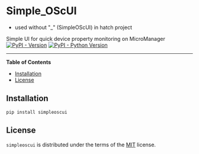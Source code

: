 # Simple_OScUI

- used without "_" (SimpleOScUI) in hatch project

Simple UI for quick device property monitoring on MicroManager
[![PyPI - Version](https://img.shields.io/pypi/v/simpleoscui.svg)](https://pypi.org/project/simpleoscui)
[![PyPI - Python Version](https://img.shields.io/pypi/pyversions/simpleoscui.svg)](https://pypi.org/project/simpleoscui)

-----

**Table of Contents**

- [Installation](#installation)
- [License](#license)

## Installation

```console
pip install simpleoscui
```

## License

`simpleoscui` is distributed under the terms of the [MIT](https://spdx.org/licenses/MIT.html) license.
